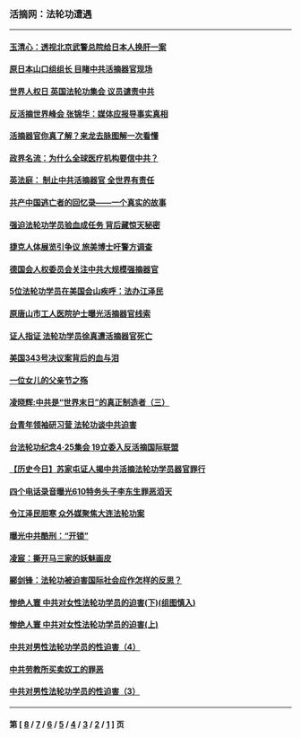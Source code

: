 ### 活摘网：法轮功遭遇
---
#### [玉清心：透视北京武警总院给日本人换肝一案](../../pages/nf5881/n13771978.md?01040430) 
#### [原日本山口组组长 目睹中共活摘器官现场](../../pages/nf5881/n13767360.md?01040430) 
#### [世界人权日 英国法轮功集会 议员谴责中共](../../pages/nf5881/n13431763.md?01040430) 
#### [反活摘世界峰会 张锦华：媒体应报导事实真相](../../pages/nf5881/n13278502.md?01040430) 
#### [活摘器官你真了解？来龙去脉图解一次看懂](../../pages/nf5881/n13013820.md?01040430) 
#### [政界名流：为什么全球医疗机构要信中共？](../../pages/nf5881/n11945479.md?01040430) 
#### [英法庭： 制止中共活摘器官 全世界有责任](../../pages/nf5881/n11330691.md?01040430) 
#### [共产中国逃亡者的回忆录——一个真实的故事](../../pages/nf5881/n10918649.md?01040430) 
#### [强迫法轮功学员验血成任务 背后藏惊天秘密](../../pages/nf5881/n4252384.md?01040430) 
#### [捷克人体展览引争议 旅美博士吁警方调查](../../pages/nf5881/n9429187.md?01040430) 
#### [德国会人权委员会关注中共大规模强摘器官](../../pages/nf5881/n8418950.md?01040430) 
#### [5位法轮功学员在美国会山疾呼：法办江泽民](../../pages/nf5881/n8101519.md?01040430) 
#### [原唐山市工人医院护士曝光活摘器官线索](../../pages/nf5881/n8076384.md?01040430) 
#### [证人指证 法轮功学员徐真遭活摘器官死亡](../../pages/nf5881/n8042467.md?01040430) 
#### [美国343号决议案背后的血与泪](../../pages/nf5881/n8020684.md?01040430) 
#### [一位女儿的父亲节之殇](../../pages/nf5881/n8014122.md?01040430) 
#### [凌晓辉:中共是“世界末日”的真正制造者（三）](../../pages/nf5881/n4210333.md?01040430) 
#### [台青年领袖研习营 法轮功谈中共迫害](../../pages/nf5881/n4141857.md?01040430) 
#### [台法轮功纪念4‧25集会 19立委入反活摘国际联盟](../../pages/nf5881/n4141821.md?01040430) 
#### [【历史今日】苏家屯证人揭中共活摘法轮功学员器官罪行](../../pages/nf5881/n4135912.md?01040430) 
#### [四个电话录音曝光610特务头子李东生罪恶滔天](../../pages/nf5881/n4040060.md?01040430) 
#### [令江泽民胆寒 众外媒聚焦大连法轮功案](../../pages/nf5881/n3932671.md?01040430) 
#### [曝光中共酷刑：“开锁”](../../pages/nf5881/n3889373.md?01040430) 
#### [凌宸：撕开马三家的妖魅画皮](../../pages/nf5881/n3849369.md?01040430) 
#### [郦剑锋：法轮功被迫害国际社会应作怎样的反思？](../../pages/nf5881/n3824560.md?01040430) 
#### [惨绝人寰 中共对女性法轮功学员的迫害(下)(组图慎入)](../../pages/nf5881/n3816285.md?01040430) 
#### [惨绝人寰 中共对女性法轮功学员的迫害(上)](../../pages/nf5881/n3815374.md?01040430) 
#### [中共对男性法轮功学员的性迫害（4）](../../pages/nf5881/n3769144.md?01040430) 
#### [中共劳教所买卖奴工的罪恶](../../pages/nf5881/n3769378.md?01040430) 
#### [中共对男性法轮功学员的性迫害（3）](../../pages/nf5881/n3768231.md?01040430) 

---
#### 第 [ [8](./8.md?01040430) / [7](./7.md?01040430) / [6](./6.md?01040430) / [5](./5.md?01040430) / [4](./4.md?01040430) / [3](./3.md?01040430) / [2](./2.md?01040430) / [1](./1.md?01040430) ] 页
